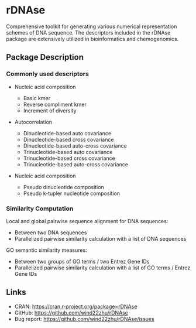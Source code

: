 # rDNAse

Comprehensive toolkit for generating various numerical representation schemes of DNA sequence. The descriptors included in the rDNAse
package are extensively utilized in bioinformatics and chemogenomics.

## Package Description

### Commonly used descriptors

  * Nucleic acid composition
    * Basic kmer
    * Reverse compliment kmer
    * Increment of diversity 

  * Autocorrelation
    * Dinucleotide-based auto covariance
    * Dinucleotide-based cross covariance
    * Dinucleotide-based auto-cross covariance
    * Trinucleotide-based auto covariance
    * Trinucleotide-based cross covariance
    * Trinucleotide-based auto-cross covariance

  * Nucleic acid composition
    * Pseudo dinucleotide composition
    * Pseudo k-tupler nucleotide composition

### Similarity Computation

Local and global pairwise sequence alignment for DNA sequences:

  * Between two DNA sequences
  * Parallelized pairwise similarity calculation with a list of DNA sequences

GO semantic similarity measures:

  * Between two groups of GO terms / two Entrez Gene IDs
  * Parallelized pairwise similarity calculation with a list of GO terms / Entrez Gene IDs
  
## Links

  * CRAN: https://cran.r-project.org/package=rDNAse
  * GitHub: https://github.com/wind22zhu/rDNAse
  * Bug report: https://github.com/wind22zhu/rDNAse/issues
